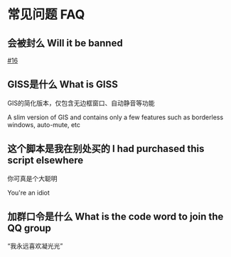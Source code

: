 # 常见问题 FAQ

## 会被封么 Will it be banned

[#16](https://github.com/phonowell/genshin-impact-script/issues/16)

## GISS是什么 What is GISS

GIS的简化版本，仅包含无边框窗口、自动静音等功能

A slim version of GIS and contains only a few features such as borderless windows, auto-mute, etc

## 这个脚本是我在别处买的 I had purchased this script elsewhere

你可真是个大聪明

You're an idiot

## 加群口令是什么 What is the code word to join the QQ group

“我永远喜欢凝光光”